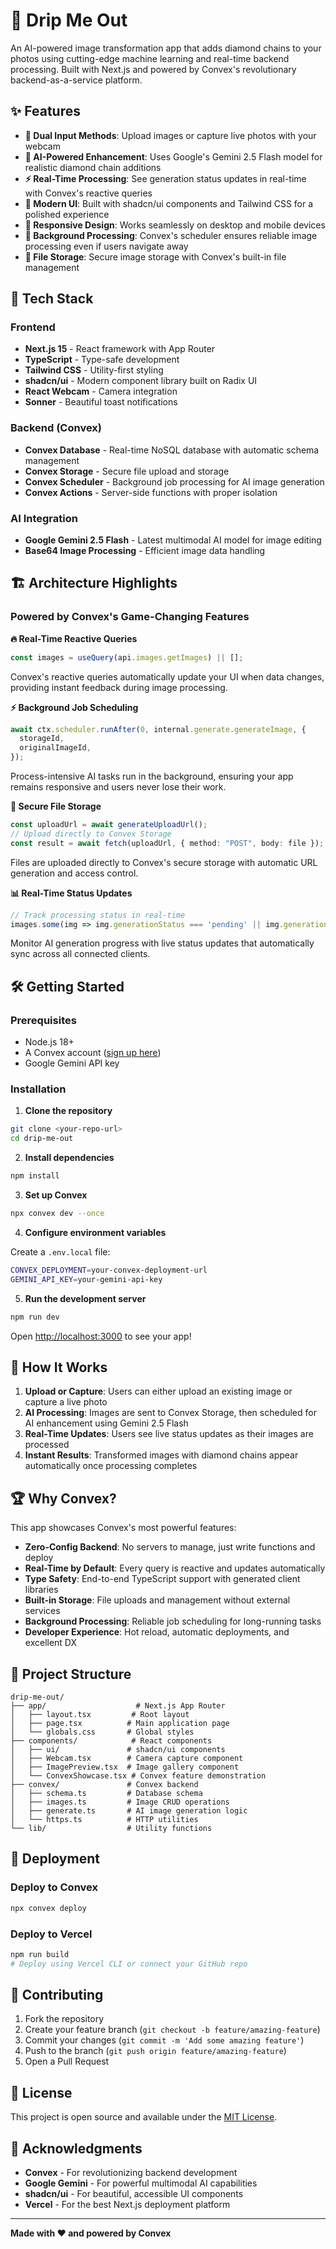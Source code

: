 # 💎 Drip Me Out

An AI-powered image transformation app that adds diamond chains to your photos using cutting-edge machine learning and real-time backend processing. Built with Next.js and powered by Convex's revolutionary backend-as-a-service platform.

## ✨ Features

- **📸 Dual Input Methods**: Upload images or capture live photos with your webcam
- **🤖 AI-Powered Enhancement**: Uses Google's Gemini 2.5 Flash model for realistic diamond chain additions
- **⚡ Real-Time Processing**: See generation status updates in real-time with Convex's reactive queries
- **🎨 Modern UI**: Built with shadcn/ui components and Tailwind CSS for a polished experience
- **📱 Responsive Design**: Works seamlessly on desktop and mobile devices
- **🔄 Background Processing**: Convex's scheduler ensures reliable image processing even if users navigate away
- **💾 File Storage**: Secure image storage with Convex's built-in file management

## 🚀 Tech Stack

### Frontend
- **Next.js 15** - React framework with App Router
- **TypeScript** - Type-safe development
- **Tailwind CSS** - Utility-first styling
- **shadcn/ui** - Modern component library built on Radix UI
- **React Webcam** - Camera integration
- **Sonner** - Beautiful toast notifications

### Backend (Convex)
- **Convex Database** - Real-time NoSQL database with automatic schema management
- **Convex Storage** - Secure file upload and storage
- **Convex Scheduler** - Background job processing for AI image generation
- **Convex Actions** - Server-side functions with proper isolation

### AI Integration
- **Google Gemini 2.5 Flash** - Latest multimodal AI model for image editing
- **Base64 Image Processing** - Efficient image data handling

## 🏗️ Architecture Highlights

### Powered by Convex's Game-Changing Features

**🔥 Real-Time Reactive Queries**
```typescript
const images = useQuery(api.images.getImages) || [];
```
Convex's reactive queries automatically update your UI when data changes, providing instant feedback during image processing.

**⚡ Background Job Scheduling**
```typescript
await ctx.scheduler.runAfter(0, internal.generate.generateImage, {
  storageId,
  originalImageId,
});
```
Process-intensive AI tasks run in the background, ensuring your app remains responsive and users never lose their work.

**💾 Secure File Storage**
```typescript
const uploadUrl = await generateUploadUrl();
// Upload directly to Convex Storage
const result = await fetch(uploadUrl, { method: "POST", body: file });
```
Files are uploaded directly to Convex's secure storage with automatic URL generation and access control.

**📊 Real-Time Status Updates**
```typescript
// Track processing status in real-time
images.some(img => img.generationStatus === 'pending' || img.generationStatus === 'processing')
```
Monitor AI generation progress with live status updates that automatically sync across all connected clients.

## 🛠️ Getting Started

### Prerequisites
- Node.js 18+
- A Convex account ([sign up here](https://www.convex.dev/))
- Google Gemini API key

### Installation

1. **Clone the repository**
```bash
git clone <your-repo-url>
cd drip-me-out
```

2. **Install dependencies**
```bash
npm install
```

3. **Set up Convex**
```bash
npx convex dev --once
```

4. **Configure environment variables**

Create a `.env.local` file:
```bash
CONVEX_DEPLOYMENT=your-convex-deployment-url
GEMINI_API_KEY=your-gemini-api-key
```

5. **Run the development server**
```bash
npm run dev
```

Open [http://localhost:3000](http://localhost:3000) to see your app!

## 🎯 How It Works

1. **Upload or Capture**: Users can either upload an existing image or capture a live photo
2. **AI Processing**: Images are sent to Convex Storage, then scheduled for AI enhancement using Gemini 2.5 Flash
3. **Real-Time Updates**: Users see live status updates as their images are processed
4. **Instant Results**: Transformed images with diamond chains appear automatically once processing completes

## 🏆 Why Convex?

This app showcases Convex's most powerful features:

- **Zero-Config Backend**: No servers to manage, just write functions and deploy
- **Real-Time by Default**: Every query is reactive and updates automatically
- **Type Safety**: End-to-end TypeScript support with generated client libraries
- **Built-in Storage**: File uploads and management without external services
- **Background Processing**: Reliable job scheduling for long-running tasks
- **Developer Experience**: Hot reload, automatic deployments, and excellent DX

## 📁 Project Structure

```
drip-me-out/
├── app/                    # Next.js App Router
│   ├── layout.tsx         # Root layout
│   ├── page.tsx          # Main application page
│   └── globals.css       # Global styles
├── components/            # React components
│   ├── ui/               # shadcn/ui components
│   ├── Webcam.tsx        # Camera capture component
│   ├── ImagePreview.tsx  # Image gallery component
│   └── ConvexShowcase.tsx # Convex feature demonstration
├── convex/               # Convex backend
│   ├── schema.ts         # Database schema
│   ├── images.ts         # Image CRUD operations
│   ├── generate.ts       # AI image generation logic
│   └── https.ts          # HTTP utilities
└── lib/                  # Utility functions
```

## 🚀 Deployment

### Deploy to Convex
```bash
npx convex deploy
```

### Deploy to Vercel
```bash
npm run build
# Deploy using Vercel CLI or connect your GitHub repo
```

## 🤝 Contributing

1. Fork the repository
2. Create your feature branch (`git checkout -b feature/amazing-feature`)
3. Commit your changes (`git commit -m 'Add some amazing feature'`)
4. Push to the branch (`git push origin feature/amazing-feature`)
5. Open a Pull Request

## 📄 License

This project is open source and available under the [MIT License](LICENSE).

## 🙏 Acknowledgments

- **Convex** - For revolutionizing backend development
- **Google Gemini** - For powerful multimodal AI capabilities
- **shadcn/ui** - For beautiful, accessible UI components
- **Vercel** - For the best Next.js deployment platform

---

**Made with ❤️ and powered by Convex**
